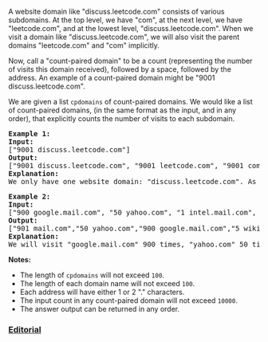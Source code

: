 A website domain like "discuss.leetcode.com" consists of various subdomains. At the top level, we have "com", at the next level, we have "leetcode.com", and at the lowest level, "discuss.leetcode.com". When we visit a domain like "discuss.leetcode.com", we will also visit the parent domains "leetcode.com" and "com" implicitly.

Now, call a "count-paired domain" to be a count (representing the number of visits this domain received), followed by a space, followed by the address. An example of a count-paired domain might be "9001 discuss.leetcode.com".

We are given a list `cpdomains` of count-paired domains. We would like a list of count-paired domains, (in the same format as the input, and in any order), that explicitly counts the number of visits to each subdomain.

<pre>
<b>Example 1:</b>
<b>Input: </b>
["9001 discuss.leetcode.com"]
<b>Output: </b>
["9001 discuss.leetcode.com", "9001 leetcode.com", "9001 com"]
<b>Explanation: </b>
We only have one website domain: "discuss.leetcode.com". As discussed above, the subdomain "leetcode.com" and "com" will also be visited. So they will all be visited 9001 times.
</pre>

<pre>
<b>Example 2:</b>
<b>Input: </b>
["900 google.mail.com", "50 yahoo.com", "1 intel.mail.com", "5 wiki.org"]
<b>Output: </b>
["901 mail.com","50 yahoo.com","900 google.mail.com","5 wiki.org","5 org","1 intel.mail.com","951 com"]
<b>Explanation: </b>
We will visit "google.mail.com" 900 times, "yahoo.com" 50 times, "intel.mail.com" once and "wiki.org" 5 times. For the subdomains, we will visit "mail.com" 900 + 1 = 901 times, "com" 900 + 50 + 1 = 951 times, and "org" 5 times.
</pre>

**Notes:**

- The length of `cpdomains` will not exceed `100`. 
- The length of each domain name will not exceed `100`.
- Each address will have either 1 or 2 "." characters.
- The input count in any count-paired domain will not exceed `10000`.
- The answer output can be returned in any order.

### [Editorial](https://leetcode.com/articles/subdomain-visit-count/)
